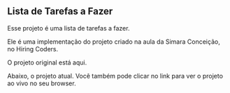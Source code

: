 ## Lista de Tarefas a Fazer

Esse projeto é uma lista de tarefas a fazer.

Ele é uma implementação do projeto criado na aula da Simara Conceição, no Hiring Coders.

O projeto original está aqui.

Abaixo, o projeto atual. Você também pode clicar no link para ver o projeto ao vivo no seu browser.
